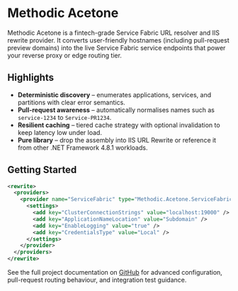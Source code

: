 # Methodic Acetone

Methodic Acetone is a fintech-grade Service Fabric URL resolver and IIS rewrite provider. It converts user-friendly hostnames (including pull-request preview domains) into the live Service Fabric service endpoints that power your reverse proxy or edge routing tier.

## Highlights

- **Deterministic discovery** – enumerates applications, services, and partitions with clear error semantics.
- **Pull-request awareness** – automatically normalises names such as `service-1234` to `Service-PR1234`.
- **Resilient caching** – tiered cache strategy with optional invalidation to keep latency low under load.
- **Pure library** – drop the assembly into IIS URL Rewrite or reference it from other .NET Framework 4.8.1 workloads.

## Getting Started

```xml
<rewrite>
  <providers>
    <provider name="ServiceFabric" type="Methodic.Acetone.ServiceFabricLocator, Methodic.Acetone">
      <settings>
        <add key="ClusterConnectionStrings" value="localhost:19000" />
        <add key="ApplicationNameLocation" value="Subdomain" />
        <add key="EnableLogging" value="true" />
        <add key="CredentialsType" value="Local" />
      </settings>
    </provider>
  </providers>
</rewrite>
```

See the full project documentation on [GitHub](https://github.com/methodicglobal/acetone) for advanced configuration, pull-request routing behaviour, and integration test guidance.
